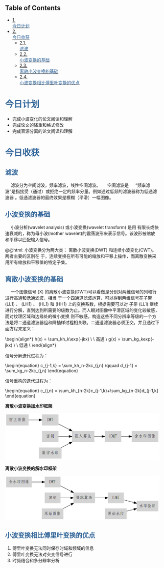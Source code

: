 <div id="table-of-contents">
<h2>Table of Contents</h2>
<div id="text-table-of-contents">
<ul>
<li><a href="#org3d6e767">1.  <div style="color:#369">今日计划</div></a></li>
<li><a href="#org181fdfa">2.  <div style="color:#369">今日收获</div></a>
<ul>
<li><a href="#org0a86643">2.1.  <div style="color:#369">滤波</div></a></li>
<li><a href="#org2c9cd11">2.2.  <div style="color:#369">小波变换的基础</div></a></li>
<li><a href="#org450a5ca">2.3.  <div style="color:#369">离散小波变换的基础</div></a></li>
<li><a href="#orgc41437c">2.4.  <div style="color:#369">小波变换相比傅里叶变换的优点</div></a></li>
</ul>
</li>
</ul>
</div>
</div>

<a id="org3d6e767"></a>

#  <div style="color:#369">今日计划</div>

-   完成小波变化的论文阅读和理解
-   完成论文的降重和格式修改
-   完成盲源分离的论文阅读和理解


<a id="org181fdfa"></a>

#  <div style="color:#369">今日收获</div>


<a id="org0a86643"></a>

##  <div style="color:#369">滤波</div>

&ensp;&ensp; 滤波分为空间滤波，频率滤波，线性空间滤波。
&ensp;&ensp; 空间滤波是
&ensp;&ensp; “频率滤波”是指接受（通过）或拒绝一定的频率分量。例如通过低频的滤波器称为低通滤波器
。低通滤波器的最终效果是模糊（平滑）一幅图像。


<a id="org2c9cd11"></a>

##  <div style="color:#369">小波变换的基础</div>

&ensp;&ensp; 小波分析(wavelet analysis) 或小波变换(wavelet transform) 是用
有限长或快速衰减的，称为母小波(mother wavelet)的震荡波形来表示信号。该波形被缩放
和平移以匹配输入信号。

@@html: 小波变换分为两大类： 离散小波变换(DWT) 和连续小波变化(CWT)。两者主要的区别在
于，连续变换在所有可能的缩放和平移上操作，而离散变换采用所有缩放和平移值的特定子集。


<a id="org450a5ca"></a>

##  <div style="color:#369">离散小波变换的基础</div>

&ensp;&ensp; 一个图像信号 \(X\) 的离散小波变换(DWT)可以看做是分别对两维信号的列和行进行高通和低通滤波，相当
于一个四通道滤波运算，可以得到两维信号在子带 \(LL1\)  、 \(LH1\)  、 \(HL1\)  和 \(HH1\) 上的变换系数，根据需要可以对
子带 \(LL1\) 继续进行分解，直到达到所需要的级数为止。而人眼对图像中平滑区域的变化较敏感，而对纹理区域和边缘处的微小变换
则不敏感。构造这些不同分辨率等级的一个方法是将二通道滤波器组和降抽样过程相关联。二通道滤波器必须正交，并且通过下面方程来定义：

\begin{align*}
  h(x) = \sum_kh_k\exp(-jkx)   \ \  高通 \\
  g(x) = \sum_kg_kexp(-jkx)     \ \  低通 \\
\end{align*}

信号分解迭代过程为：

\begin{equation}
c_{j-1,k} = \sum_kh_n-2kc_{j,n} \qquad  d_{j-1} = \sum_kg_n-2kc_{j,n}
\end{equation}

信号重构的迭代过程为：

\begin{equation}
  c_{j,n} = \sum_kh_{n-2k}c_{j-1,k}+\sum_kg_{n-2k}d_{j-1,k}
\end{equation}

**离散小波变换加水印框架**

![img](images/encrypt_framework.png)

**离散小波变换的解水印框架**

![img](images/decrypt_watermark.png)


<a id="orgc41437c"></a>

##  <div style="color:#369">小波变换相比傅里叶变换的优点</div>

1.  傅里叶变换无法同时保存时域和频域的信息
2.  傅里叶变换无法对突变信号进行
3.  时频结合和多分辨率分析

